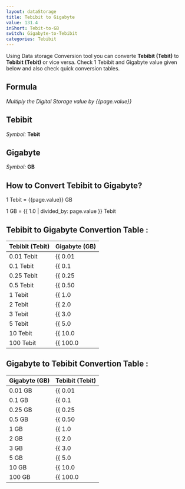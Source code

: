 ```yaml
---
layout: dataStorage
title: Tebibit to Gigabyte
value: 131.4
inShort: Tebit-to-GB
switch: Gigabyte-to-Tebibit
categories: Tebibit
---
```


Using Data storage Conversion tool you can converte **Tebibit (Tebit)** to **Tebibit (Tebit)** or vice versa. Check 1 Tebibit and Gigabyte value given below and also check quick conversion tables.

## Formula
*Multiply the Digital Storage value by {{page.value}}*

## Tebibit
*Symbol:* **Tebit**

## Gigabyte
*Symbol:* **GB**

## How to Convert Tebibit to Gigabyte?

1 Tebit = {{page.value}} GB

1 GB = {{ 1.0 | divided_by: page.value }} Tebit


## Tebibit to Gigabyte Convertion Table :

| Tebibit (Tebit) | Gigabyte (GB) |
| ---- | ---- |
| 0.01 Tebit | {{ 0.01 | times: page.value | round: 12 }} GB |
| 0.1 Tebit | {{ 0.1 | times: page.value | round: 12 }} GB |
| 0.25 Tebit | {{ 0.25 | times: page.value | round: 12 }} GB |
| 0.5 Tebit | {{ 0.50 | times: page.value | round: 12 }} GB |
| 1 Tebit | {{ 1.0 | times: page.value | round: 12 }} GB |
| 2 Tebit | {{ 2.0 | times: page.value | round: 12 }} GB |
| 3 Tebit | {{ 3.0 | times: page.value | round: 12 }} GB |
| 5 Tebit | {{ 5.0 | times: page.value | round: 12 }} GB |
| 10 Tebit | {{ 10.0 | times: page.value | round: 12 }} GB |
| 100 Tebit | {{ 100.0 | times: page.value | round: 12 }} GB |

## Gigabyte to Tebibit Convertion Table :

| Gigabyte (GB) | Tebibit (Tebit) |
| ---- | ---- |
| 0.01 GB | {{ 0.01 | divided_by: page.value | round: 12 }} Tebit |
| 0.1 GB | {{ 0.1 | divided_by: page.value | round: 12 }} Tebit |
| 0.25 GB | {{ 0.25 | divided_by: page.value | round: 12 }} Tebit |
| 0.5 GB | {{ 0.50 | divided_by: page.value | round: 12 }} Tebit |
| 1 GB | {{ 1.0 | divided_by: page.value | round: 12 }} Tebit |
| 2 GB | {{ 2.0 | divided_by: page.value | round: 12 }} Tebit |
| 3 GB | {{ 3.0 | divided_by: page.value | round: 12 }} Tebit |
| 5 GB | {{ 5.0 | divided_by: page.value | round: 12 }} Tebit |
| 10 GB | {{ 10.0 | divided_by: page.value | round: 12 }} Tebit |
| 100 GB | {{ 100.0 | divided_by: page.value | round: 12 }} Tebit |


<script>
document.getElementById('selectInput')[15].selected = true
document.getElementById('selectOutput')[12].selected = true
</script>
